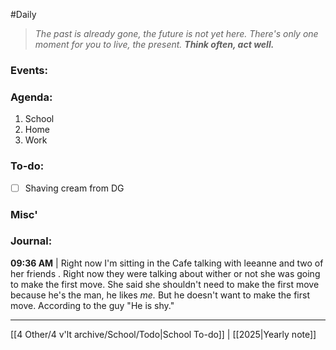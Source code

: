 #Daily
>*The past is already gone, the future is not yet here. There's only one moment for you to live, the present.*
>***Think often, act well.***
### Events:

### Agenda:
1. School
2. Home
3. Work
### To-do:
- [ ] Shaving cream from DG
### Misc'

### Journal:
**09:36 AM** | Right now I'm sitting in the Cafe talking with leeanne and two of her friends . Right now they were talking about wither or not she was going to make the first move. She said she shouldn't need to make the first move because he's the man, he likes *me.* But he doesn't want to make the first move. According to the guy "He is shy."

 
---
[[4 Other/4 v'lt archive/School/Todo|School To-do]] | [[2025|Yearly note]]